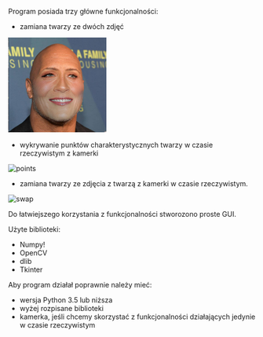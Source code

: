 Program posiada trzy główne funkcjonalności:
- zamiana twarzy ze dwóch zdjęć

<img src="readmeFiles/shanon-rock.png" width="200">

- wykrywanie punktów charakterystycznych twarzy w czasie rzeczywistym z kamerki

![points](https://user-images.githubusercontent.com/82163164/117654177-b2075300-b195-11eb-833a-a4d537b9a9cf.png)

- zamiana twarzy ze zdjęcia z twarzą z kamerki w czasie rzeczywistym.

![swap](https://user-images.githubusercontent.com/82163164/117654189-b5024380-b195-11eb-8f1d-0c105d5b03ab.png)

Do łatwiejszego korzystania z funkcjonalności stworozono proste GUI.

Użyte biblioteki:
- Numpy!
- OpenCV
- dlib
- Tkinter

Aby program działał poprawnie należy mieć:
- wersja Python 3.5 lub niższa
- wyżej rozpisane biblioteki
- kamerka, jeśli chcemy skorzystać z funkcjonalności działających jedynie w czasie rzeczywistym
